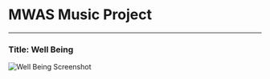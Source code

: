# MWAS Music Project

---

### Title: Well Being

![Well Being Screenshot](./well-being/screenshot.png)
